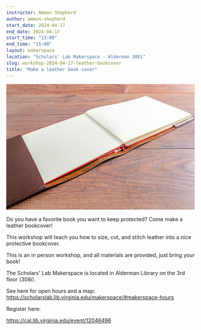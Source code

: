 ```yaml
---
instructor: Ammon Shepherd
author: ammon-shepherd
start_date: 2024-04-17
end_date: 2024-04-17
start_time: "13:00"
end_time: "15:00"
layout: makerspace
location: "Scholars' Lab Makerspace - Alderman 308i"
slug: workshop-2024-04-17-leather-bookcover
title: "Make a leather book cover"
---
```


![Make a leather book cover](/assets/post-media/workshops/leather-book-cover.jpg)

Do you have a favorite book you want to keep protected? Come make a leather bookcover! 

This workshop will teach you how to size, cut, and stitch leather into a nice protective bookcover.

This is an in person workshop, and all materials are provided, just bring your book!

The Scholars' Lab Makerspace is located in Alderman Library on the 3rd floor (308i).

See here for open hours and a map: <a href="https://scholarslab.lib.virginia.edu/makerspace/#makerspace-hours">https://scholarslab.lib.virginia.edu/makerspace/#makerspace-hours</a>

Register here:

[https://cal.lib.virginia.edu/event/12046496 ](https://cal.lib.virginia.edu/event/12046496)

